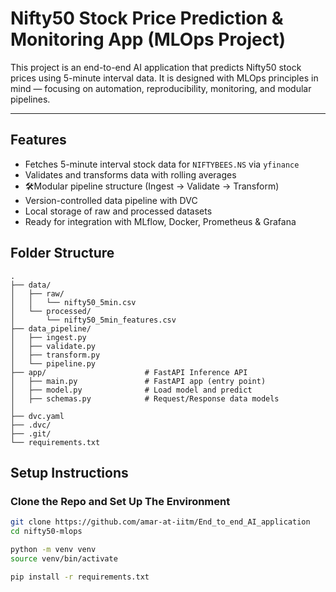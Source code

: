 # Nifty50 Stock Price Prediction & Monitoring App (MLOps Project)

This project is an end-to-end AI application that predicts Nifty50 stock prices using 5-minute interval data. It is designed with MLOps principles in mind — focusing on automation, reproducibility, monitoring, and modular pipelines.

---

## Features
- Fetches 5-minute interval stock data for `NIFTYBEES.NS` via `yfinance`
- Validates and transforms data with rolling averages
- 🛠Modular pipeline structure (Ingest → Validate → Transform)
- Version-controlled data pipeline with DVC
- Local storage of raw and processed datasets
- Ready for integration with MLflow, Docker, Prometheus & Grafana


## Folder Structure
```
.
├── data/
│   ├── raw/
│   │   └── nifty50_5min.csv
│   └── processed/
│       └── nifty50_5min_features.csv
├── data_pipeline/
│   ├── ingest.py
│   ├── validate.py
│   ├── transform.py
│   └── pipeline.py
├── app/                      # FastAPI Inference API
│   ├── main.py               # FastAPI app (entry point)
│   ├── model.py              # Load model and predict
│   ├── schemas.py            # Request/Response data models
│
├── dvc.yaml
├── .dvc/
├── .git/
└── requirements.txt
```


## Setup Instructions

### Clone the Repo and Set Up The Environment

```bash
git clone https://github.com/amar-at-iitm/End_to_end_AI_application
cd nifty50-mlops
```
````bash
python -m venv venv
source venv/bin/activate
````
```bash
pip install -r requirements.txt
```

